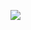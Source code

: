 [![](https://visitcount.itsvg.in/api?id=cjamaturk&label=Profiline%20bu%20zamana%20kadar%20ka%C3%A7%20ki%C5%9Fi%20bakt%C4%B1%3A&color=3&icon=5&pretty=false)](https://visitcount.itsvg.in)
<!--
**cjamaturk/CJamaTURK** is a ✨ _special_ ✨ repository because its `README.md` (this file) appears on your GitHub profile.

Here are some ideas to get you started:

- 🔭 I’m currently working on ...
- 🌱 I’m currently learning ...
- 👯 I’m looking to collaborate on ...
- 🤔 I’m looking for help with ...
- 💬 Ask me about ...
- 📫 How to reach me: ...
- 😄 Pronouns: ...
- ⚡ Fun fact: ...
-->
